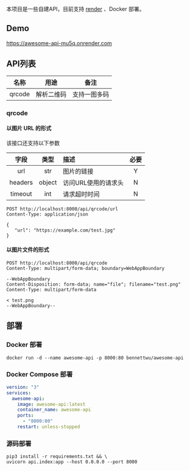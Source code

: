 本项目是一些自建API，目前支持 [render](https://render.com) 、Docker 部署。

## Demo

https://awesome-api-mu5q.onrender.com

## API列表

| 名称     | 用途    | 备注     |
|--------|-------|--------|
| qrcode | 解析二维码 | 支持一图多码 |

### qrcode

#### 以图片 URL 的形式

该接口还支持以下参数

|   字段    |   类型   | 描述          | 必要 |
|:-------:|:------:|:------------|:--:|
|   url   |  str   | 图片的链接       | Y  |
| headers | object | 访问URL使用的请求头 | N  |
| timeout |  int   | 请求超时时间      | N  |

```http request
POST http://localhost:8000/api/qrcode/url
Content-Type: application/json

{
   "url": "https://example.com/test.jpg"
}
```

#### 以图片文件的形式

```http request
POST http://localhost:8000/api/qrcode
Content-Type: multipart/form-data; boundary=WebAppBoundary

--WebAppBoundary
Content-Disposition: form-data; name="file"; filename="test.png"
Content-Type: multipart/form-data

< test.png
--WebAppBoundary--
```

## 部署

### Docker 部署

```shell
docker run -d --name awesome-api -p 8000:80 bennettwu/awesome-api
```

### Docker Compose 部署

```yaml
version: "3"
services:
  awesome-api:
    image: awesome-api:latest
    container_name: awesome-api
    ports:
      - "8000:80"
    restart: unless-stopped
```

### 源码部署

```shell
pip3 install -r requirements.txt && \
uvicorn api.index:app --host 0.0.0.0 --port 8000
```